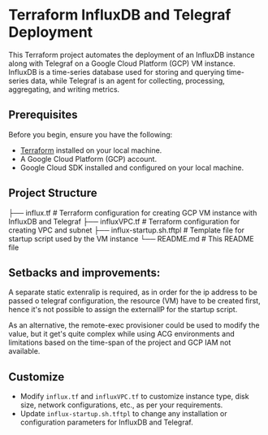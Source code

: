 # Terraform InfluxDB and Telegraf Deployment

This Terraform project automates the deployment of an InfluxDB instance along with Telegraf on a Google Cloud Platform (GCP) VM instance. InfluxDB is a time-series database used for storing and querying time-series data, while Telegraf is an agent for collecting, processing, aggregating, and writing metrics.

## Prerequisites

Before you begin, ensure you have the following:

- [Terraform](https://www.terraform.io/) installed on your local machine.
- A Google Cloud Platform (GCP) account.
- Google Cloud SDK installed and configured on your local machine.

## Project Structure

├── influx.tf # Terraform configuration for creating GCP VM instance with InfluxDB and Telegraf
├── influxVPC.tf # Terraform configuration for creating VPC and subnet
├── influx-startup.sh.tftpl # Template file for startup script used by the VM instance
└── README.md # This README file

## Setbacks and improvements:

A separate static extenralip is required, as in order for the ip address to be passed o telegraf configuration, the resource (VM) have to be created first, hence it's not possible to assign the externalIP for the startup script. 

As an alternative, the remote-exec provisioner could be used to modify the value, but it get's quite complex while using ACG environments and limitations based on the time-span of the project and GCP IAM not available. 

## Customize

- Modify `influx.tf` and `influxVPC.tf` to customize instance type, disk size, network configurations, etc., as per your requirements.
- Update `influx-startup.sh.tftpl` to change any installation or configuration parameters for InfluxDB and Telegraf.